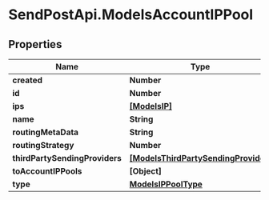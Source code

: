 # SendPostApi.ModelsAccountIPPool

## Properties
Name | Type | Description | Notes
------------ | ------------- | ------------- | -------------
**created** | **Number** |  | [optional] 
**id** | **Number** |  | [optional] 
**ips** | [**[ModelsIP]**](ModelsIP.md) |  | [optional] 
**name** | **String** |  | [optional] 
**routingMetaData** | **String** |  | [optional] 
**routingStrategy** | **Number** |  | [optional] 
**thirdPartySendingProviders** | [**[ModelsThirdPartySendingProvider]**](ModelsThirdPartySendingProvider.md) |  | [optional] 
**toAccountIPPools** | **[Object]** |  | [optional] 
**type** | [**ModelsIPPoolType**](ModelsIPPoolType.md) |  | [optional] 


